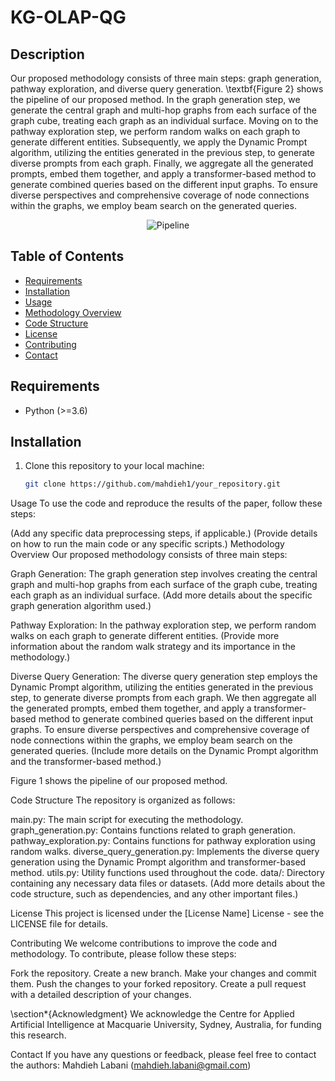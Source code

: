 # KG-OLAP-QG

## Description
Our proposed methodology consists of three main steps: graph generation, pathway exploration, and diverse query generation. \textbf{Figure 2} shows the pipeline of our proposed method. In the graph generation step, we generate the central graph and multi-hop graphs from each surface of the graph cube, treating each graph as an individual surface. Moving on to the pathway exploration step, we perform random walks on each graph to generate different entities. Subsequently, we apply the Dynamic Prompt algorithm, utilizing the entities generated in the previous step, to generate diverse prompts from each graph. Finally, we aggregate all the generated prompts, embed them together, and apply a transformer-based method to generate combined queries based on the different input graphs. To ensure diverse perspectives and comprehensive coverage of node connections within the graphs, we employ beam search on the generated queries.

<p align="center">
   
<img src="https://github.com/mahdieh1/KG-OLAP-QG/blob/main/Images/pipeline.jpg" alt="Pipeline">
</p>

## Table of Contents
- [Requirements](#requirements)
- [Installation](#installation)
- [Usage](#usage)
- [Methodology Overview](#methodology-overview)
- [Code Structure](#code-structure)
- [License](#license)
- [Contributing](#contributing)
- [Contact](#contact)

## Requirements
- Python (>=3.6)


## Installation
1. Clone this repository to your local machine:

   ```bash
   git clone https://github.com/mahdieh1/your_repository.git
Usage
To use the code and reproduce the results of the paper, follow these steps:

(Add any specific data preprocessing steps, if applicable.)
(Provide details on how to run the main code or any specific scripts.)
Methodology Overview
Our proposed methodology consists of three main steps:

Graph Generation:
The graph generation step involves creating the central graph and multi-hop graphs from each surface of the graph cube, treating each graph as an individual surface. (Add more details about the specific graph generation algorithm used.)

Pathway Exploration:
In the pathway exploration step, we perform random walks on each graph to generate different entities. (Provide more information about the random walk strategy and its importance in the methodology.)

Diverse Query Generation:
The diverse query generation step employs the Dynamic Prompt algorithm, utilizing the entities generated in the previous step, to generate diverse prompts from each graph. We then aggregate all the generated prompts, embed them together, and apply a transformer-based method to generate combined queries based on the different input graphs. To ensure diverse perspectives and comprehensive coverage of node connections within the graphs, we employ beam search on the generated queries. (Include more details on the Dynamic Prompt algorithm and the transformer-based method.)

Figure 1 shows the pipeline of our proposed method.

Code Structure
The repository is organized as follows:

main.py: The main script for executing the methodology.
graph_generation.py: Contains functions related to graph generation.
pathway_exploration.py: Contains functions for pathway exploration using random walks.
diverse_query_generation.py: Implements the diverse query generation using the Dynamic Prompt algorithm and transformer-based method.
utils.py: Utility functions used throughout the code.
data/: Directory containing any necessary data files or datasets.
(Add more details about the code structure, such as dependencies, and any other important files.)

License
This project is licensed under the [License Name] License - see the LICENSE file for details.

Contributing
We welcome contributions to improve the code and methodology. To contribute, please follow these steps:

Fork the repository.
Create a new branch.
Make your changes and commit them.
Push the changes to your forked repository.
Create a pull request with a detailed description of your changes.

\section*{Acknowledgment}
We acknowledge the Centre for Applied Artificial Intelligence at Macquarie University, Sydney, Australia, for funding this research.

Contact
If you have any questions or feedback, please feel free to contact the authors:
Mahdieh Labani (mahdieh.labani@gmail.com)
